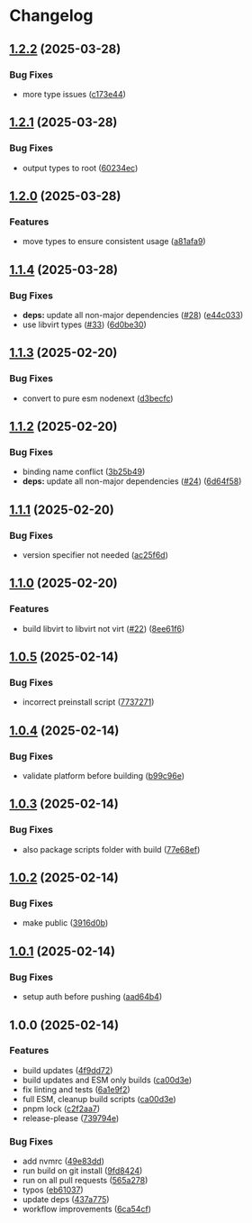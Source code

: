 # Changelog

## [1.2.2](https://github.com/unraid/libvirt/compare/v1.2.1...v1.2.2) (2025-03-28)


### Bug Fixes

* more type issues ([c173e44](https://github.com/unraid/libvirt/commit/c173e44f44cf954abd0bc51f71f8108d220f8649))

## [1.2.1](https://github.com/unraid/libvirt/compare/v1.2.0...v1.2.1) (2025-03-28)


### Bug Fixes

* output types to root ([60234ec](https://github.com/unraid/libvirt/commit/60234ecb5efa52fb8f64c17b8a222b90ea7d0a6e))

## [1.2.0](https://github.com/unraid/libvirt/compare/v1.1.4...v1.2.0) (2025-03-28)


### Features

* move types to ensure consistent usage ([a81afa9](https://github.com/unraid/libvirt/commit/a81afa9af8c8e48332a92688a1ee042a0e38c098))

## [1.1.4](https://github.com/unraid/libvirt/compare/v1.1.3...v1.1.4) (2025-03-28)


### Bug Fixes

* **deps:** update all non-major dependencies ([#28](https://github.com/unraid/libvirt/issues/28)) ([e44c033](https://github.com/unraid/libvirt/commit/e44c03338a90a51a72a9a08aca1289eb0267b1d0))
* use libvirt types ([#33](https://github.com/unraid/libvirt/issues/33)) ([6d0be30](https://github.com/unraid/libvirt/commit/6d0be30fd9ecf5cbcf239355d2d22813dc37578d))

## [1.1.3](https://github.com/unraid/libvirt/compare/v1.1.2...v1.1.3) (2025-02-20)


### Bug Fixes

* convert to pure esm nodenext ([d3becfc](https://github.com/unraid/libvirt/commit/d3becfc12f27b48fd8ba2d6954a5a144856328b5))

## [1.1.2](https://github.com/unraid/libvirt/compare/v1.1.1...v1.1.2) (2025-02-20)


### Bug Fixes

* binding name conflict ([3b25b49](https://github.com/unraid/libvirt/commit/3b25b497a11aae436d75860d7bf0ecc960cf89b8))
* **deps:** update all non-major dependencies ([#24](https://github.com/unraid/libvirt/issues/24)) ([6d64f58](https://github.com/unraid/libvirt/commit/6d64f585c6b73ac027b716562c424bd4685e2f4c))

## [1.1.1](https://github.com/unraid/libvirt/compare/v1.1.0...v1.1.1) (2025-02-20)


### Bug Fixes

* version specifier not needed ([ac25f6d](https://github.com/unraid/libvirt/commit/ac25f6d82898393f3e82db4f771f7e859824e310))

## [1.1.0](https://github.com/unraid/libvirt/compare/v1.0.5...v1.1.0) (2025-02-20)


### Features

* build libvirt to libvirt not virt ([#22](https://github.com/unraid/libvirt/issues/22)) ([8ee61f6](https://github.com/unraid/libvirt/commit/8ee61f63b9c13732da7f1274920ba764edbf1c7d))

## [1.0.5](https://github.com/unraid/libvirt/compare/v1.0.4...v1.0.5) (2025-02-14)


### Bug Fixes

* incorrect preinstall script ([7737271](https://github.com/unraid/libvirt/commit/7737271f9db9f736bcefd80c71ed12bf622bac57))

## [1.0.4](https://github.com/unraid/libvirt/compare/v1.0.3...v1.0.4) (2025-02-14)


### Bug Fixes

* validate platform before building ([b99c96e](https://github.com/unraid/libvirt/commit/b99c96e256dada5bd8bf12964eb1ef524aee784c))

## [1.0.3](https://github.com/unraid/libvirt/compare/v1.0.2...v1.0.3) (2025-02-14)


### Bug Fixes

* also package scripts folder with build ([77e68ef](https://github.com/unraid/libvirt/commit/77e68efc370dd8f47fcf1a1109fe68a9ff25896e))

## [1.0.2](https://github.com/unraid/libvirt/compare/v1.0.1...v1.0.2) (2025-02-14)


### Bug Fixes

* make public ([3916d0b](https://github.com/unraid/libvirt/commit/3916d0b62adfe0fa3c013755e27983bca1e1d84c))

## [1.0.1](https://github.com/unraid/libvirt/compare/v1.0.0...v1.0.1) (2025-02-14)


### Bug Fixes

* setup auth before pushing ([aad64b4](https://github.com/unraid/libvirt/commit/aad64b40a4e8cdd7611c3311076e0cd5a711f7e0))

## 1.0.0 (2025-02-14)


### Features

* build updates ([4f9dd72](https://github.com/unraid/libvirt/commit/4f9dd7238f7f7f0327da48b3e921edcf70cef7ff))
* build updates and ESM only builds ([ca00d3e](https://github.com/unraid/libvirt/commit/ca00d3e6110f83cdb30e9863ba63a88932ac04b5))
* fix linting and tests ([6a1e9f2](https://github.com/unraid/libvirt/commit/6a1e9f24ef9d4118b6f4c9961e880bbc5bd64786))
* full ESM, cleanup build scripts ([ca00d3e](https://github.com/unraid/libvirt/commit/ca00d3e6110f83cdb30e9863ba63a88932ac04b5))
* pnpm lock ([c2f2aa7](https://github.com/unraid/libvirt/commit/c2f2aa74f744aaa141e90749d4075036a1a95428))
* release-please ([739794e](https://github.com/unraid/libvirt/commit/739794e091253192919cfb94c39167709c106c46))


### Bug Fixes

* add nvmrc ([49e83dd](https://github.com/unraid/libvirt/commit/49e83dd6ba2b10ce1e2427e60d698577f196f80c))
* run build on git install ([9fd8424](https://github.com/unraid/libvirt/commit/9fd842419ca50a7f6caa5c38fd413117a4c6eda5))
* run on all pull requests ([565a278](https://github.com/unraid/libvirt/commit/565a27854839902d10916e3660034eec2750aff9))
* typos ([eb61037](https://github.com/unraid/libvirt/commit/eb6103785372510be506742a4f14f15a9fc0b20c))
* update deps ([437a775](https://github.com/unraid/libvirt/commit/437a77501c51df4143286a380cc5df010c1e9f81))
* workflow improvements ([6ca54cf](https://github.com/unraid/libvirt/commit/6ca54cf59f591f6311729dd313fe8a56d0dd3269))
